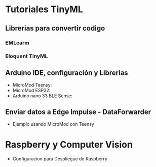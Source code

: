 # Tutoriales TinyML

## Librerias para convertir codigo
### EMLearm
### Eloquent TinyML

## Arduino IDE, configuración y Librerias
* MicroMod Teensy:
* MicroMod ESP32:
* Arduino nano 33 BLE Sense:

## Enviar datos a Edge Impulse - DataForwarder
* Ejemplo usando MicroMod con Teensy

# Raspberry y Computer Vision
* Configuracion para Despliegue de Raspberry
